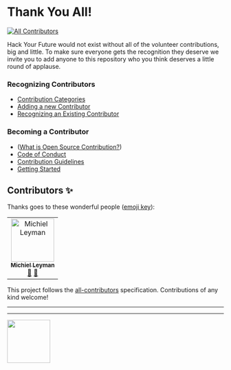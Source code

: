 # Thank You All!

[![All Contributors](https://img.shields.io/badge/all_contributors-1-orange.svg?style=flat-square)](#contributors)

Hack Your Future would not exist without all of the volunteer contributions, big and little.  To make sure everyone gets the recognition they deserve we invite you to add anyone to this repository who you think deserves a little round of applause.

### Recognizing Contributors
* [Contribution Categories]()
* [Adding a new Contributor]()
* [Recognizing an Existing Contributor]()

### Becoming a Contributor
* ([What is Open Source Contribution?]())
* [Code of Conduct]()
* [Contribution Guidelines]()
* [Getting Started]()

## Contributors ✨

Thanks goes to these wonderful people ([emoji key](https://allcontributors.org/docs/en/emoji-key)):

<!-- ALL-CONTRIBUTORS-LIST:START - Do not remove or modify this section -->
<!-- prettier-ignore -->
<table>
  <tr>
    <td align="center"><a href="https://github.com/MichielLeyman"><img src="https://avatars0.githubusercontent.com/u/15386836?v=4" width="100px;" alt="Michiel Leyman"/><br /><sub><b>Michiel Leyman</b></sub></a><br /><a href="#question-MichielLeyman" title="Answering Questions">💬</a> <a href="#userTesting-MichielLeyman" title="User Testing">📓</a></td>
  </tr>
</table>

<!-- ALL-CONTRIBUTORS-LIST:END -->

This project follows the [all-contributors](https://github.com/all-contributors/all-contributors) specification. Contributions of any kind welcome!


<hr>
<hr>
<a href="https://hackyourfuture.be" target="_blank"><img
    src="https://user-images.githubusercontent.com/18554853/63941625-4c7c3d00-ca6c-11e9-9a76-8d5e3632fe70.jpg"
    width="100" height="100"></a>

